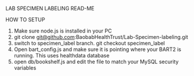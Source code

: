 LAB SPECIMEN LABELING READ-ME

HOW TO SETUP
1. Make sure node.js is installed in your PC
2. git clone git@github.com:BaobabHealthTrust/Lab-Specimen-labeling.git
3. switch to specimen_label branch. git checkout specimen_label
4. Open bart_config.js and make sure it is pointing where your BART2 is running. This uses healthdata database
5. open db/bookshelf.js and edit the file to match your MySQL security variables
